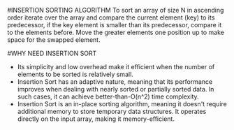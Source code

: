 #INSERTION SORTING ALGORITHM
To sort an array of size N in ascending order iterate over the array and compare the current element (key) to its predecessor, 
if the key element is smaller than its predecessor, compare it to the elements before. 
Move the greater elements one position up to make space for the swapped element.

#WHY NEED INSERTION SORT
- Its simplicity and low overhead make it efficient when the number of elements to be sorted is relatively small.
- Insertion Sort has an adaptive nature, meaning that its performance improves when dealing with nearly sorted or partially sorted data. In such cases, it can achieve better-than-O(n^2) time complexity.
- Insertion Sort is an in-place sorting algorithm, meaning it doesn't require additional memory to store temporary data structures. It operates directly on the input array, making it memory-efficient.

